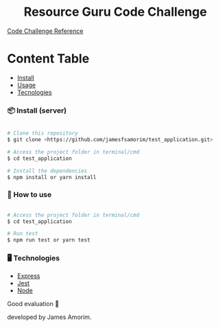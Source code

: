 <h1 align="center">Resource Guru Code Challenge</h1>

[Code Challenge Reference](https://gist.github.com/kmckelvin/3f4293cdaf31da072282dbd43747a597)

Content Table
=================
<!--ts-->
* [Install](#install)
* [Usage](#usage)
* [Tecnologies](#tech)

<!--te-->

<h3 id="install">📦 Install (server) </h3>

```bash

# Clone this repository
$ git clone <https://github.com/jamesfsamorim/test_application.git>

# Access the project folder in terminal/cmd
$ cd test_application

# Install the dependencies
$ npm install or yarn install
```

<h3 id="usage">🔨 How to use </h3>

```bash

# Access the project folder in terminal/cmd
$ cd test_application

# Run test
$ npm run test or yarn test
```

<h3 id="tech">🖥️ Technologies </h3>

* [Express](https://expressjs.com/)
* [Jest](https://jestjs.io/docs/next/getting-started)
* [Node](https://nodejs.org/en/)

Good evaluation 🙏

developed by James Amorim.